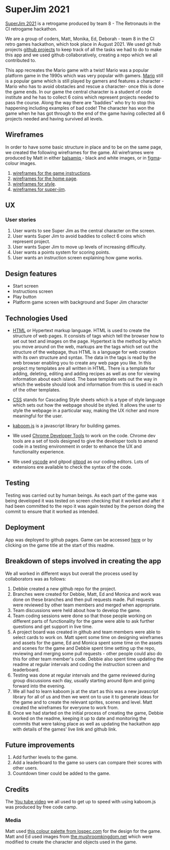 # SuperJim 2021 

[SuperJim 2021](https://debbiect246.github.io/retrogame/) is a retrogame produced by team 8 - The Retronauts in the CI retrogame hackathon. 

We are a group of coders, Matt, Monika, Ed, Deborah -   team 8 in the  CI retro games hackathon, which took place in August 2021.  We used git hub projects [github projects](https://github.com/debbiect246/retrogame/projects)  to keep track of all the tasks we had to do to make this app and we used github collaboratively, creating a repo which we all contributed to.


This app recreates the Mario game with a twist! Mario was a popular platform game in the 1990s which was very popular with gamers.  [Mario](https://en.wikipedia.org/wiki/Super_Mario#:~:text=The%20Super%20Mario%20games%20are%20typically%20in%20the,across%20platforms%20and%20atop%20enemies%20in%20themed%20levels) still is a popular game which is still played by gamers and features a character - Mario who has to avoid obstacles and rescue a character- once this is done the game ends.  In our game the central character is a student of code institute and he has to collect 6 coins which represent projects needed to pass the course.  Along the way there are "baddies" who try to stop this happening including examples of bad code!  The character has won the game when he has got through to the end of the game having collected all 6 projects needed and having survived all levels.


## Wireframes

In order to have some basic structure in place and to be on the same page, we created the following wireframes for the game.  All wireframes were produced by Matt in either [balsamiq ](https://balsamiq.com/) - black and white images, or in [figma](https://www.figma.com/)- colour images.

1. [wireframes for the game instructions](/wireframes/home-page-instructions-modal.png).  
2. [wireframes for the home page](/wireframes/home-page.png).
3. [wireframes for style](/wireframs/style-details.png).
4. [wireframes for super-jim](/wireframes/super-jim.png).



   
## UX

### User stories

1. User wants to see Super Jim as the central character on the screen.
2. User wants Super Jim to avoid baddies to collect 6 coins which represent project.
3. User wants Super Jim to move up levels of increasing difficulty.
4. User wants a points system for scoring points.
5. User wants an instruction screen explaining how game works.

## Design features

* Start screen 
* Instructions screen
* Play button
* Platform game screen with background and Super Jim character


## Technologies Used

* [HTML](https://www.w3schools.com/html/) or Hypertext markup language. HTML is used to create the structure of web pages.  It consists of tags which tell the browser how to set out text and images on the page. Hypertext is the method by which you move  around on the web, markups are the tags which set out the structure of the webpage, thus HTML is a language for web creation with  its own structure and syntax. The data in the tags is read by the web browser enabling you to create any web page you like. In 
this project my templates are all written in HTML. There is a template for adding, deleting, editing and adding recipes as well  as one for viewing information about each island. The base template sets out the way in which the website should look and information from this is used in each of the other templates.

* [CSS](https://www.w3schools.com/Css/) stands for Cascading Style sheets which is a type of style language which sets out how the webpage should be styled. It allows the user to style the webpage in a particular way, making the UX richer and more meaningful for the user.

* [kaboom.js](https://kaboomjs.com/) is a javascript library for building games.

* We used [Chrome Developer Tools](https://developers.google.com/web/tools/chrome-devtools/) to work on the code. Chrome dev tools are a set of tools designed to give the developer tools to amend code in a testing environment in order to enhance the UX and functionality experience. 

* We used [vscode](https://code.visualstudio.com/) and gitpod [gitpod](https://www.gitpod.io/) as our coding editors.  Lots of extensions  ere available to check the syntax of the code.


## Testing

Testing was carried out by human beings.  As each part of the game was being developed it was tested on screen checking that it worked and after it had been committed to the repo it was again tested by the person doing the commit to ensure that it worked as intended.


## Deployment

App was deployed to github pages. Game can be accessed [here](https://debbiect246.github.io/retrogame/) or by clicking on the game title at the start of this readme.

## Breakdown of steps involved in creating the app

We all worked in different ways but overall the process used by collaborators was as follows:

1. Debbie created a new github repo for the project.
2. Branches were created for Debbie, Matt, Ed and Monica and work was done on these branches and then pull requests made.  Pull requests were reviewed by other team members and merged when appropriate.
3. Team discussions were held about how to develop the game.  
4. Team coding sessions were done so that those people working on different parts of functionality for the game were able to ask further questions and get support in live time.
5.  A project board was created in github and team members were able to select cards to work on.  Matt spent some time on designing wireframes and assets for the game, Ed and Monica spent some time on the assets and scenes for the game and Debbie spent time setting up the repo, reviewing and merging some pull requests - other people could also do this for other team member's code.  Debbie also spent time updating the readme at regular intervals and coding the instruction screen and leaderboard.
6. Testing was done at regular intervals and the game reviewed during group discussions each day, usually starting around 8pm and going forward into the evening.
7.  We all had to learn kaboom js at the start as this was a new javascript library for all of us and then we went on to use it to generate ideas for the game and to create the relevant sprites, scenes and level.  Matt created the wireframes for everyone to work from.
8.  Once we had started on the initial process of creating the game, Debbie worked on the readme, keeping it up to date and monitoring the commits that were taking place as well as updating the hackathon app with details of the games' live link and github link.


  
## Future improvements

 1. Add further levels to the game.
 2. Add a leaderboard to the game so users can compare their scores with other users.
 3. Countdown timer could be added to the game.
 

## Credits

The [You tube video](https://youtu.be/4OaHB0JbJDI) we all used to get up to speed with using kaboom.js was produced by free code camp.


### Media  

Matt used [this colour palette from lospec.com](https://lospec.com/palette-list/endesga-64) for the design for the game.
Matt and  Ed used images from [the mushroomkingdom.net](https://themushroomkingdom.net/media/smb/wav) which were modified to create the character and objects used in the game.



